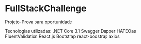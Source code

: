 # FullStackChallenge
Projeto-Prova para oportunidade

Tecnologias utilizadas:
.NET Core 3.1
Swagger
Dapper
HATEOas
FluentValidation
React.js
Bootstrap
react-boostrap
axios
